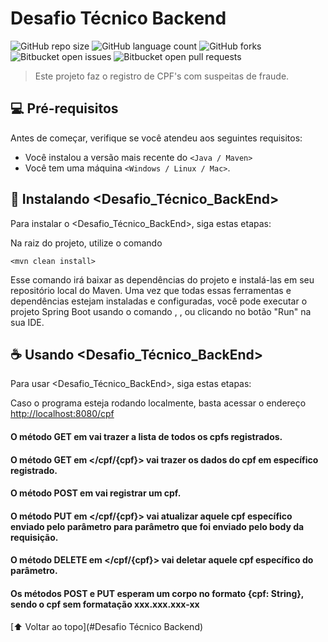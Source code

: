 # Desafio Técnico Backend

<!---Esses são exemplos. Veja https://shields.io para outras pessoas ou para personalizar este conjunto de escudos. Você pode querer incluir dependências, status do projeto e informações de licença aqui--->

![GitHub repo size](https://img.shields.io/github/repo-size/iuricode/README-template?style=for-the-badge)
![GitHub language count](https://img.shields.io/github/languages/count/iuricode/README-template?style=for-the-badge)
![GitHub forks](https://img.shields.io/github/forks/iuricode/README-template?style=for-the-badge)
![Bitbucket open issues](https://img.shields.io/bitbucket/issues/iuricode/README-template?style=for-the-badge)
![Bitbucket open pull requests](https://img.shields.io/bitbucket/pr-raw/iuricode/README-template?style=for-the-badge)

> Este projeto faz o registro de CPF's com suspeitas de fraude.

## 💻 Pré-requisitos

Antes de começar, verifique se você atendeu aos seguintes requisitos:

- Você instalou a versão mais recente do `<Java / Maven>`
- Você tem uma máquina `<Windows / Linux / Mac>`.

## 🚀 Instalando <Desafio_Técnico_BackEnd>

Para instalar o <Desafio_Técnico_BackEnd>, siga estas etapas:


Na raiz do projeto, utilize o comando

```
<mvn clean install>
```

Esse comando irá baixar as dependências do projeto e instalá-las em seu repositório local do Maven.
Uma vez que todas essas ferramentas e dependências estejam instaladas e configuradas, você pode executar o projeto Spring Boot usando o comando <mvn spring-boot:run>, , ou clicando no botão "Run" na sua IDE.

## ☕ Usando <Desafio_Técnico_BackEnd>

Para usar <Desafio_Técnico_BackEnd>, siga estas etapas:

Caso o programa esteja rodando localmente, basta acessar o endereço <http://localhost:8080/cpf>
#### O método GET em </cpf> vai trazer a lista de todos os cpfs registrados.
#### O método GET em </cpf/{cpf}> vai trazer os dados do cpf em específico registrado.
#### O método POST em </cpf> vai registrar um cpf.
#### O método PUT em </cpf/{cpf}> vai atualizar aquele cpf específico enviado pelo parâmetro para parâmetro que foi enviado pelo body da requisição.
#### O método DELETE em </cpf/{cpf}> vai deletar aquele cpf específico do parâmetro.
#### Os métodos POST e PUT esperam um corpo no formato {cpf: String}, sendo o cpf sem formatação xxx.xxx.xxx-xx

[⬆ Voltar ao topo](#Desafio Técnico Backend)<br>

